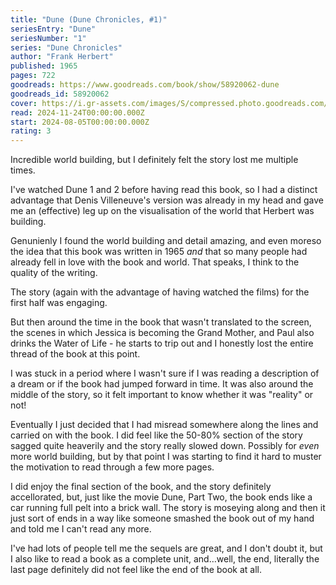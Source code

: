 ```yaml
---
title: "Dune (Dune Chronicles, #1)"
seriesEntry: "Dune"
seriesNumber: "1"
series: "Dune Chronicles"
author: "Frank Herbert"
published: 1965
pages: 722
goodreads: https://www.goodreads.com/book/show/58920062-dune
goodreads_id: 58920062
cover: https://i.gr-assets.com/images/S/compressed.photo.goodreads.com/books/1630705397l/58920062._SX315_.jpg
read: 2024-11-24T00:00:00.000Z
start: 2024-08-05T00:00:00.000Z
rating: 3
---
```


Incredible world building, but I definitely felt the story lost me multiple times.

I've watched Dune 1 and 2 before having read this book, so I had a distinct advantage that Denis Villeneuve's version was already in my head and gave me an (effective) leg up on the visualisation of the world that Herbert was building.

Genunienly I found the world building and detail amazing, and even moreso the idea that this book was written in 1965 _and_ that so many people had already fell in love with the book and world. That speaks, I think to the quality of the writing.

The story (again with the advantage of having watched the films) for the first half was engaging.

But then around the time in the book that wasn't translated to the screen, the scenes in which Jessica is becoming the Grand Mother, and Paul also drinks the Water of Life - he starts to trip out and I honestly lost the entire thread of the book at this point. 

I was stuck in a period where I wasn't sure if I was reading a description of a dream or if the book had jumped forward in time. It was also around the middle of the story, so it felt important to know whether it was "reality" or not!

Eventually I just decided that I had misread somewhere along the lines and carried on with the book. I did feel like the 50-80% section of the story sagged quite heaverily and the story really slowed down. Possibly for _even_ more world building, but by that point I was starting to find it hard to muster the motivation to read through a few more pages.

I did enjoy the final section of the book, and the story definitely accellorated, but, just like the movie Dune, Part Two, the book ends like a car running full pelt into a brick wall. The story is moseying along and then it just sort of ends in a way like someone smashed the book out of my hand and told me I can't read any more.

I've had lots of people tell me the sequels are great, and I don't doubt it, but I also like to read a book as a complete unit, and…well, the end, literally the last page definitely did not feel like the end of the book at all.
